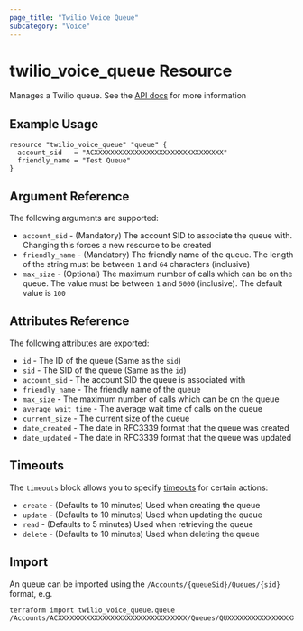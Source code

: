 ```yaml
---
page_title: "Twilio Voice Queue"
subcategory: "Voice"
---
```


# twilio_voice_queue Resource

Manages a Twilio queue. See the [API docs](https://www.twilio.com/docs/voice/api/queue-resource) for more information

## Example Usage

```hcl
resource "twilio_voice_queue" "queue" {
  account_sid   = "ACXXXXXXXXXXXXXXXXXXXXXXXXXXXXXXXX"
  friendly_name = "Test Queue"
}
```

## Argument Reference

The following arguments are supported:

- `account_sid` - (Mandatory) The account SID to associate the queue with. Changing this forces a new resource to be created
- `friendly_name` - (Mandatory) The friendly name of the queue. The length of the string must be between `1` and `64` characters (inclusive)
- `max_size` - (Optional) The maximum number of calls which can be on the queue. The value must be between `1` and `5000` (inclusive). The default value is `100`

## Attributes Reference

The following attributes are exported:

- `id` - The ID of the queue (Same as the `sid`)
- `sid` - The SID of the queue (Same as the `id`)
- `account_sid` - The account SID the queue is associated with
- `friendly_name` - The friendly name of the queue
- `max_size` - The maximum number of calls which can be on the queue
- `average_wait_time` - The average wait time of calls on the queue
- `current_size` - The current size of the queue
- `date_created` - The date in RFC3339 format that the queue was created
- `date_updated` - The date in RFC3339 format that the queue was updated

## Timeouts

The `timeouts` block allows you to specify [timeouts](https://www.terraform.io/docs/configuration/resources.html#timeouts) for certain actions:

- `create` - (Defaults to 10 minutes) Used when creating the queue
- `update` - (Defaults to 10 minutes) Used when updating the queue
- `read` - (Defaults to 5 minutes) Used when retrieving the queue
- `delete` - (Defaults to 10 minutes) Used when deleting the queue

## Import

An queue can be imported using the `/Accounts/{queueSid}/Queues/{sid}` format, e.g.

```shell
terraform import twilio_voice_queue.queue /Accounts/ACXXXXXXXXXXXXXXXXXXXXXXXXXXXXXXXX/Queues/QUXXXXXXXXXXXXXXXXXXXXXXXXXXXXXXXX
```
